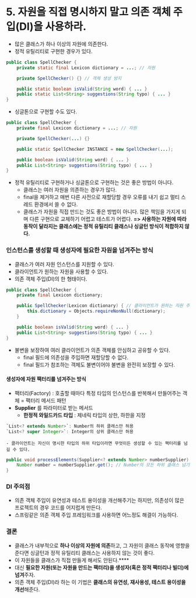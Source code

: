 # 5. 자원을 직접 명시하지 말고 의존 객체 주입(DI)을 사용하라.

- 많은 클래스가 하나 이상의 자원에 의존한다.
- 정적 유틸리티로 구현한 경우가 있다.
```java
public class SpellChecker {
    private static final Lexicon dictionary = ...; // 자원

    private SpellChecker() {} // 객체 생성 방지

    public static boolean isValid(String word) { ... }
    public static List<String> suggestions(String typo) { ... }
}
```
- 싱글톤으로 구현할 수도 있다.
```java
public class SpellChecker {
    private final Lexicon dictionary = ...; // 자원

    private SpellChecker(...) {}

    public static SpellChecker INSTANCE = new SpellChecker(...);

    public boolean isValid(String word) { ... }
    public List<String> suggestions(String typo) { ... }
}
```
- 정적 유틸리티로 구현하거나 싱글톤으로 구현하는 것은 좋은 방법이 아니다.
    - 클래스는 여러 자원을 의존하는 경우가 많다.
    - final을 제거하고 매번 다른 사전으로 재할당할 경우 오류를 내기 쉽고 멀티 스레드 환경에서 쓸 수 없다.
    - 클래스가 자원을 직접 만드는 것도 좋은 방법이 아니다. 많은 책임을 가지게 되며 다른 구현으로 교체하기 어렵고 테스트가 어렵다.
      **=> 사용하는 자원에 따라 동작이 달라지는 클래스에는 정적 유틸리티 클래스나 싱글턴 방식이 적합하지 않다.**

### 인스턴스를 생성할 때 생성자에 필요한 자원을 넘겨주는 방식
- 클래스가 여러 자원 인스턴스를 지원할 수 있다.
- 클라이언트가 원하는 자원을 사용할 수 있다.
- 의존 객체 주입(DI)의 한 형태이다.

```java
public class SpellChecker {
    private final Lexicon dictionary;

    public SpellChecker(Lexicon dictionary) { // 클라이언트가 원하는 자원 주입 가능
        this.dictionary = Objects.requireNonNull(dictionary);
    }

    public boolean isValid(String word) { ... }
    public List<String> suggestions(String typo) { ... }
}
```

- 불변을 보장하여 여러 클라이언트가 의존 객체를 안심하고 공유할 수 있다.
    - final 필드에 의존성을 주입하면 재할당할 수 없다.
    - final 필드가 참조하는 객체도 불변이어야 불변을 완전히 보장할 수 있다.

#### 생성자에 자원 팩터리를 넘겨주는 방식
- 팩터리(Factory) : 호출할 때마다 특정 타입의 인스턴스를 반복해서 만들어주는 객체 = 팩터리 메서드 패턴
- **Supplier<T>** 를 파라미터로 받는 메서드
    - **한정적 와일드카드 타입** : 제네릭 타입의 상한, 하한을 지정
```java
`List<? extends Number>`: Number의 하위 클래스만 허용
`List<? super Integer>`: Integer의 상위 클래스만 허용
```
	- 클라이언트는 자신이 명시한 타입의 하위 타입이라면 무엇이든 생성할 수 있는 팩터리를 넘길 수 있다.
```java
public void processElements(Supplier<? extends Number> numberSupplier) {
    Number number = numberSupplier.get(); // Number의 모든 하위 클래스 넘기기 가능
}
```

### DI 주의점
- 의존 객체 주입이 유연성과 테스트 용이성을 개선해주기는 하지만, 의존성이 많은 프로젝트의 경우 코드를 어지럽게 만든다.
- 스프링같은 의존 객체 주입 프레임워크를 사용하면 어느정도 해결이 가능하다.

### 결론
- 클래스가 내부적으로 **하나 이상의 자원에 의존**하고, 그 자원이 클래스 동작에 영향을 준다면 싱글턴과 정적 유틸리티 클래스는 사용하지 않는 것이 좋다.
- 이 자원들을 클래스가 직접 만들게 해서도 안된다.****
- 대신 **필요한 자원(또는 자원을 만드는 팩터리)을 생성자(혹은 정적 팩터리나 빌더)에 넘겨**주자.
- 의존 객체 주입(DI)라 하는 이 기법은 **클래스의 유연성, 재사용성, 테스트 용이성을 개선**해준다.

